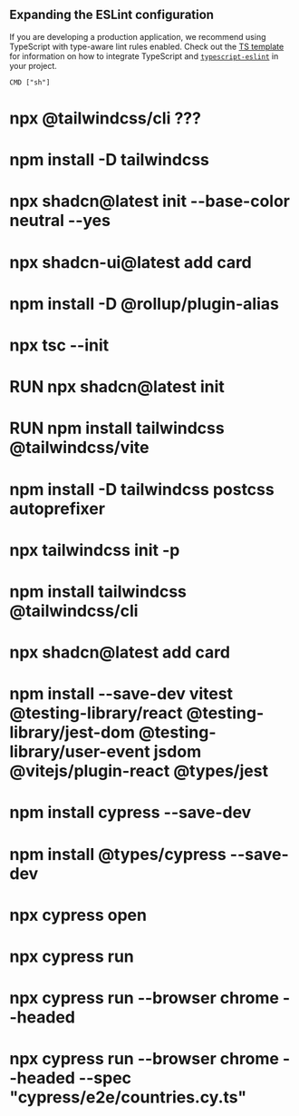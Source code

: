 ## Expanding the ESLint configuration

If you are developing a production application, we recommend using TypeScript with type-aware lint rules enabled. Check out the [TS template](https://github.com/vitejs/vite/tree/main/packages/create-vite/template-react-ts) for information on how to integrate TypeScript and [`typescript-eslint`](https://typescript-eslint.io) in your project.

`CMD ["sh"]`

# npx @tailwindcss/cli ???

# npm install -D tailwindcss

# npx shadcn@latest init --base-color neutral --yes

# npx shadcn-ui@latest add card

# npm install -D @rollup/plugin-alias

# npx tsc --init

# RUN npx shadcn@latest init

# RUN npm install tailwindcss @tailwindcss/vite

# npm install -D tailwindcss postcss autoprefixer

# npx tailwindcss init -p

# npm install tailwindcss @tailwindcss/cli

# npx shadcn@latest add card

# npm install --save-dev vitest @testing-library/react @testing-library/jest-dom @testing-library/user-event jsdom @vitejs/plugin-react @types/jest

# npm install cypress --save-dev

# npm install @types/cypress --save-dev

# npx cypress open

# npx cypress run

# npx cypress run --browser chrome --headed

# npx cypress run --browser chrome --headed --spec "cypress/e2e/countries.cy.ts"
